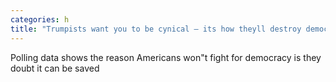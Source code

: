 ```yaml
---
categories: h
title: "Trumpists want you to be cynical — its how theyll destroy democracy"
---
```

Polling data shows the reason Americans won"t fight for democracy is they doubt it can be saved
